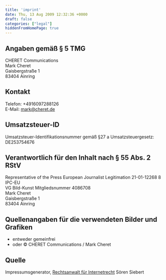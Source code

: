 ```yaml
---
title: 'imprint'
date: Thu, 13 Aug 2009 12:32:36 +0000
draft: false
categories: ["legal"]
hiddenFromHomePage: true
---
```


## Angaben gemäß § 5 TMG

CHERET Communications\
Mark Cheret\
Gaisbergstraße 1\
83404 Ainring

## Kontakt

Telefon: +4916097288126\
E-Mail: mark@cheret.de

## Umsatzsteuer-ID

Umsatzsteuer-Identifikationsnummer gemäß §27 a Umsatzsteuergesetz:\
DE253754676

## Verantwortlich für den Inhalt nach § 55 Abs. 2 RStV

Representative of the Press European Journalist Legitimation 21-01-12268 8 IPC-EU\
VG Bild-Kunst Mitgliedsnummer 4086708\
Mark Cheret\
Gaisbergstraße 1\
83404 Ainring

## Quellenangaben für die verwendeten Bilder und Grafiken

- entweder gemeinfrei
- oder © CHERET Communications / Mark Cheret

## Quelle

Impressumsgenerator, [Rechtsanwalt für Internetrecht](https://www.e-recht24.de) Sören Siebert
